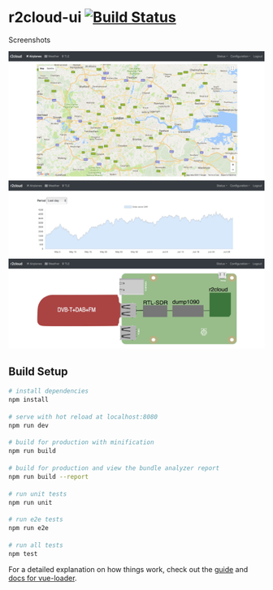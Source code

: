 # r2cloud-ui [![Build Status](https://travis-ci.org/dernasherbrezon/r2cloud-ui.svg?branch=master)](https://travis-ci.org/dernasherbrezon/r2cloud-ui)

Screenshots

![screen1](/doc/img1.jpg?raw=true)
![screen2](/doc/img2.jpg?raw=true)
![screen3](/doc/img3.jpg?raw=true)

## Build Setup 

``` bash
# install dependencies
npm install

# serve with hot reload at localhost:8080
npm run dev

# build for production with minification
npm run build

# build for production and view the bundle analyzer report
npm run build --report

# run unit tests
npm run unit

# run e2e tests
npm run e2e

# run all tests
npm test
```

For a detailed explanation on how things work, check out the [guide](http://vuejs-templates.github.io/webpack/) and [docs for vue-loader](http://vuejs.github.io/vue-loader). 
